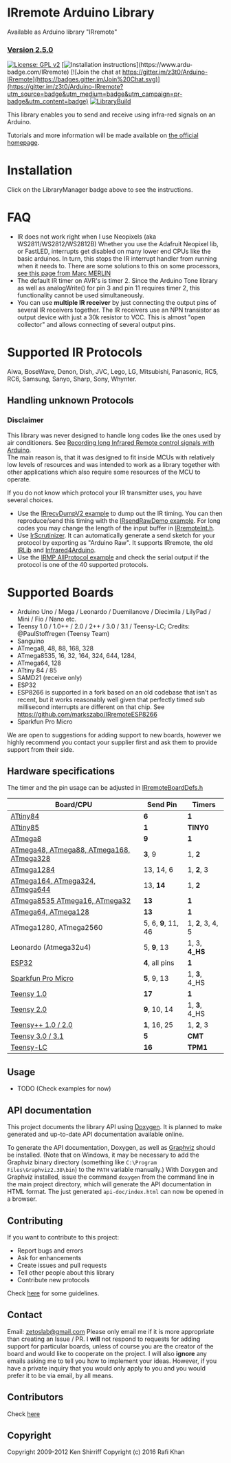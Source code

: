 # IRremote Arduino Library
Available as Arduino library "IRremote"

### [Version 2.5.0](https://github.com/z3t0/Arduino-IRremote/releases)

[![License: GPL v2](https://img.shields.io/badge/License-GPLv2-blue.svg)](https://www.gnu.org/licenses/gpl-2.0)
[![Installation instructions](https://www.ardu-badge.com/badge/IRremote.svg?)](https://www.ardu-badge.com/IRremote)
[![Join the chat at https://gitter.im/z3t0/Arduino-IRremote](https://badges.gitter.im/Join%20Chat.svg)](https://gitter.im/z3t0/Arduino-IRremote?utm_source=badge&utm_medium=badge&utm_campaign=pr-badge&utm_content=badge)
[![LibraryBuild](https://github.com/z3t0/Arduino-IRremote/workflows/LibraryBuild/badge.svg)](https://github.com/z3t0/Arduino-IRremote/actions)

This library enables you to send and receive using infra-red signals on an Arduino.

Tutorials and more information will be made available on [the official homepage](http://z3t0.github.io/Arduino-IRremote/).

# Installation
Click on the LibraryManager badge above to see the instructions.

# FAQ
- IR does not work right when I use Neopixels (aka WS2811/WS2812/WS2812B)
Whether you use the Adafruit Neopixel lib, or FastLED, interrupts get disabled on many lower end CPUs like the basic arduinos. In turn, this stops the IR interrupt handler from running when it needs to. There are some solutions to this on some processors, [see this page from Marc MERLIN](http://marc.merlins.org/perso/arduino/post_2017-04-03_Arduino-328P-Uno-Teensy3_1-ESP8266-ESP32-IR-and-Neopixels.html)
- The default IR timer on AVR's is timer 2. Since the Arduino Tone library as well as analogWrite() for pin 3 and pin 11 requires timer 2, this functionality cannot be used simultaneously.
- You can use **multiple IR receiver** by just connecting the output pins of several IR receivers together. The IR receivers use an NPN transistor as output device with just a 30k resistor to VCC. This is almost "open collector" and allows connecting of several output pins.

# Supported IR Protocols
Aiwa, BoseWave, Denon, Dish, JVC, Lego, LG, Mitsubishi, Panasonic, RC5, RC6, Samsung, Sanyo, Sharp, Sony, Whynter.

## Handling unknown Protocols
### Disclaimer
This library was never designed to handle long codes like the ones used by air conditioners. See [Recording long Infrared Remote control signals with Arduino](https://www.analysir.com/blog/2014/03/19/air-conditioners-problems-recording-long-infrared-remote-control-signals-arduino).<br/>
The main reason is, that it was designed to fit inside MCUs with relatively low levels of resources and was intended to work as a library together with other applications which also require some resources of the MCU to operate.

If you do not know which protocol your IR transmitter uses, you have several choices.
- Use the [IRrecvDumpV2 example](examples/IRrecvDumpV2) to dump out the IR timing. You can then reproduce/send this timing with the [IRsendRawDemo example](examples/IRsendRawDemo). For long codes you may change the length of the input buffer in [IRremoteInt.h](src/private/IRremoteInt.h#L30).
- Use [IrScrutinizer](http://www.harctoolbox.org/IrScrutinizer.html). It can automatically generate a send sketch for your protocol by exporting as "Arduino Raw". It supports IRremote, the old [IRLib](https://github.com/cyborg5/IRLib) and [Infrared4Arduino](https://github.com/bengtmartensson/Infrared4Arduino).
- Use the [IRMP AllProtocol example](https://github.com/ukw100/IRMP#allprotocol-example) and check the serial output if the protocol is one of the 40 supported protocols.

# Supported Boards
- Arduino Uno / Mega / Leonardo / Duemilanove / Diecimila / LilyPad / Mini / Fio / Nano etc.
- Teensy 1.0 / 1.0++ / 2.0 / 2++ / 3.0 / 3.1 / Teensy-LC; Credits: @PaulStoffregen (Teensy Team)
- Sanguino
- ATmega8, 48, 88, 168, 328
- ATmega8535, 16, 32, 164, 324, 644, 1284,
- ATmega64, 128
- ATtiny 84 / 85
- SAMD21 (receive only)
- ESP32
- ESP8266 is supported in a fork based on an old codebase that isn't as recent, but it works reasonably well given that perfectly timed sub millisecond interrupts are different on that chip. See https://github.com/markszabo/IRremoteESP8266
- Sparkfun Pro Micro

We are open to suggestions for adding support to new boards, however we highly recommend you contact your supplier first and ask them to provide support from their side.

## Hardware specifications
The timer and the pin usage can be adjusted in [IRremoteBoardDefs.h](src/private/IRremoteBoardDefs.h#L154)

| Board/CPU                                                                | Send Pin            | Timers            |
|--------------------------------------------------------------------------|---------------------|-------------------|
| [ATtiny84](https://github.com/SpenceKonde/ATTinyCore)                    | **6**               | **1**             |
| [ATtiny85](https://github.com/SpenceKonde/ATTinyCore)                    | **1**               | **TINY0**         |
| [ATmega8](https://github.com/MCUdude/MiniCore)                           | **9**               | **1**             |
| [ATmega48, ATmega88, ATmega168, ATmega328](https://github.com/MCUdude/MiniCore) | **3**, 9     | 1, **2**          |
| [ATmega1284](https://github.com/MCUdude/MightyCore)                      | 13, 14, 6           | 1, **2**, 3       |
| [ATmega164, ATmega324, ATmega644](https://github.com/MCUdude/MightyCore) | 13, **14**          | 1, **2**          |
| [ATmega8535 ATmega16, ATmega32](https://github.com/MCUdude/MightyCore)   | **13**              | **1**             |
| [ATmega64, ATmega128](https://github.com/MCUdude/MegaCore)               | **13**              | **1**             |
| ATmega1280, ATmega2560                                                   | 5, 6, **9**, 11, 46 | 1, **2**, 3, 4, 5 |
| Leonardo (Atmega32u4)                                                    | 5, **9**, 13        | 1, 3, **4_HS**    |
| [ESP32](http://esp32.net/)                                               | **4**, all pins     | **1**             |
| [Sparkfun Pro Micro](https://www.sparkfun.com/products/12640)            | **5**, 9, 13        | 1, **3**, 4_HS    |
| [Teensy 1.0](https://www.pjrc.com/teensy/)                               | **17**              | **1**             |
| [Teensy 2.0](https://www.pjrc.com/teensy/)                               | **9**, 10, 14       | 1, **3**, 4_HS    |
| [Teensy++ 1.0 / 2.0](https://www.pjrc.com/teensy/)                       | **1**, 16, 25       | 1, **2**, 3       |
| [Teensy 3.0 / 3.1](https://www.pjrc.com/teensy/)                         | **5**               | **CMT**           |
| [Teensy-LC](https://www.pjrc.com/teensy/)                                | **16**              | **TPM1**          |

## Usage
- TODO (Check examples for now)

## API documentation
This project documents the library API using [Doxygen](http://www.doxygen.org).
It is planned to make generated and up-to-date API documentation available online.

To generate the API documentation,
Doxygen, as well as [Graphviz](http://www.graphviz.org/) should be installed.
(Note that on Windows, it may be necessary to add the Graphviz binary directory
(something like `C:\Program Files\Graphviz2.38\bin`)
to the `PATH` variable manually.)
With Doxygen and Graphviz installed, issue the command
`doxygen` from the command line in the main project directory, which will
generate the API documentation in HTML format.
The just generated `api-doc/index.html` can now be opened in a browser.

## Contributing
If you want to contribute to this project:
- Report bugs and errors
- Ask for enhancements
- Create issues and pull requests
- Tell other people about this library
- Contribute new protocols

Check [here](https://github.com/z3t0/Arduino-IRremote/blob/master/Contributing.md) for some guidelines.

## Contact
Email: zetoslab@gmail.com
Please only email me if it is more appropriate than creating an Issue / PR. I **will** not respond to requests for adding support for particular boards, unless of course you are the creator of the board and would like to cooperate on the project. I will also **ignore** any emails asking me to tell you how to implement your ideas. However, if you have a private inquiry that you would only apply to you and you would prefer it to be via email, by all means.

## Contributors
Check [here](https://github.com/z3t0/Arduino-IRremote/blob/master/Contributors.md)

## Copyright
Copyright 2009-2012 Ken Shirriff
Copyright (c) 2016 Rafi Khan